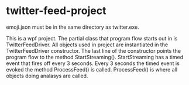 # twitter-feed-project
emoji.json must be in the same directory as twitter.exe. 

This is a wpf project. The partial class that program flow starts out in is TwitterFeedDriver.
All objects used in project are instantiated in the TwitterFeedDriver constructor.
The last line of the constructor points the program flow to the method StartStreaming().
StartStreaming has a timed event that fires off every 3 seconds.
Every 3 seconds the timed event is evoked the method ProcessFeed() is called.
ProcessFeed() is where all objects doing analasys are called.

